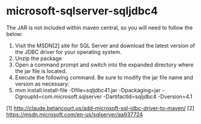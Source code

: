 # microsoft-sqlserver-sqljdbc4
The JAR is not included within maven central, so you will need to follow the below:

1. Visit the MSDN[2] site for SQL Server and download the latest version of the JDBC driver for your operating system.
2. Unzip the package
3. Open a command prompt and switch into the expanded directory where the jar file is located.
4. Execute the following command. Be sure to modify the jar file name and version as necessary:
5. mvn install:install-file -Dfile=sqljdbc41.jar -Dpackaging=jar -DgroupId=com.microsoft.sqlserver -DartifactId=sqljdbc4 -Dversion=4.1

[1] http://claude.betancourt.us/add-microsoft-sql-jdbc-driver-to-maven/
[2] https://msdn.microsoft.com/en-us/sqlserver/aa937724
